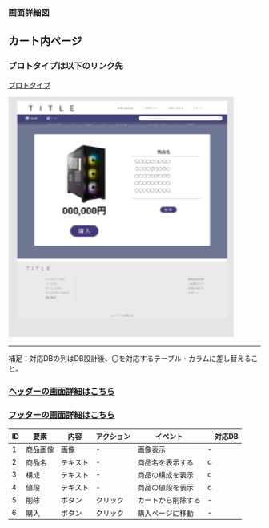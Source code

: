 



### 画面詳細図
## カート内ページ
### プロトタイプは以下のリンク先
[プロトタイプ](https://www.figma.com/file/wcRIGueq4vM1sdFyJs55Xj/%E7%94%BB%E9%9D%A2%E3%83%87%E3%82%B6%E3%82%A4%E3%83%B3?node-id=0%3A1)

<img src = "./img/kato.png" width = "450">

******

補足：対応DBの列はDB設計後、〇を対応するテーブル・カラムに差し替えること。

### [ヘッダーの画面詳細はこちら](https://github.com/Aso2001011/SD2A03Dev/blob/main/%E7%94%BB%E9%9D%A2%E8%A9%B3%E7%B4%B0%E5%9B%B3/%E3%83%98%E3%83%83%E3%83%80%E3%83%BC.md)
### [フッターの画面詳細はこちら](https://github.com/Aso2001011/SD2A03Dev/blob/main/%E7%94%BB%E9%9D%A2%E8%A9%B3%E7%B4%B0%E5%9B%B3/%E3%83%95%E3%83%83%E3%82%BF%E3%83%BC.md)

| ID | 要素 | 内容 | アクション | イベント |　対応DB |
|----|------|------|------------|---------|--------------|
|1|商品画像|画像|-|画像表示|-|
|2|商品名|テキスト|-|商品名を表示する|o|
|3|構成|テキスト|-|商品の構成を表示|o|
|4|値段|テキスト|-|商品の値段を表示|o|
|5|削除|ボタン|クリック|カートから削除する|-|
|6|購入|ボタン|クリック|購入ページに移動|-|


